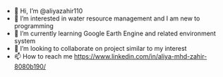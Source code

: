 - 👋 Hi, I’m @aliyazahir110
- 👀 I’m interested in water resource management and I am new to programming 
- 🌱 I’m currently learning Google Earth Engine and related environment system
- 💞️ I’m looking to collaborate on project similar to my interest
- 📫 How to reach me https://www.linkedin.com/in/aliya-mhd-zahir-8080b190/

<!---
aliyazahir110/aliyazahir110 is a ✨ special ✨ repository because its `README.md` (this file) appears on your GitHub profile.
You can click the Preview link to take a look at your changes.
--->

